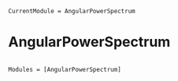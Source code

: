 ```@meta
CurrentModule = AngularPowerSpectrum
```

# AngularPowerSpectrum

```@index
```

```@autodocs
Modules = [AngularPowerSpectrum]
```
